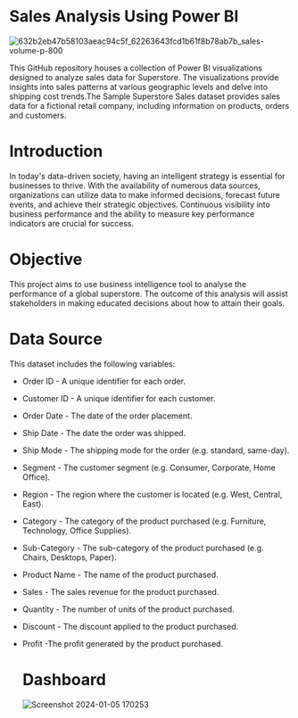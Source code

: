 # Sales Analysis Using Power BI

![632b2eb47b58103aeac94c5f_62263643fcd1b61f8b78ab7b_sales-volume-p-800](https://github.com/badarunnisats/Sales-Analysis-Using-Power-BI/assets/109198401/50b88fa7-77ff-4de6-b8fc-b43fd4cfbab3)


This GitHub repository houses a collection of Power BI visualizations designed to analyze sales data for Superstore. The visualizations provide insights into sales patterns at various geographic levels and delve into shipping cost trends.The Sample Superstore Sales dataset provides sales data for a fictional retail company, including information on products, orders and customers.

# Introduction

In today's data-driven society, having an intelligent strategy is essential for businesses to thrive. With the availability of numerous data sources, organizations can utilize data to make informed decisions, forecast future events, and achieve their strategic objectives. Continuous visibility into business performance and the ability to measure key performance indicators are crucial for success.

# Objective

This project aims to use business intelligence tool to analyse the performance of a global superstore. The outcome of this analysis will assist stakeholders in making educated decisions about how to attain their goals.

# Data Source

This dataset includes the following variables:
- Order ID - A unique identifier for each order.
- Customer ID - A unique identifier for each customer.
- Order Date - The date of the order placement.
- Ship Date - The date the order was shipped.
- Ship Mode - The shipping mode for the order (e.g. standard, same-day).
- Segment - The customer segment (e.g. Consumer, Corporate, Home Office).
- Region - The region where the customer is located (e.g. West, Central, East).
- Category - The category of the product purchased (e.g. Furniture, Technology, Office Supplies).
- Sub-Category - The sub-category of the product purchased (e.g. Chairs, Desktops, Paper).
- Product Name - The name of the product purchased.
- Sales - The sales revenue for the product purchased.
- Quantity - The number of units of the product purchased.
- Discount - The discount applied to the product purchased.
- Profit -The profit generated by the product purchased.

  # Dashboard

  ![Screenshot 2024-01-05 170253](https://github.com/badarunnisats/Sales-Analysis-Using-Power-BI/assets/109198401/064cfb02-a5b6-4d7c-b435-e86148e412e9)
